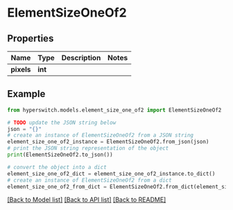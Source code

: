 # ElementSizeOneOf2


## Properties

Name | Type | Description | Notes
------------ | ------------- | ------------- | -------------
**pixels** | **int** |  | 

## Example

```python
from hyperswitch.models.element_size_one_of2 import ElementSizeOneOf2

# TODO update the JSON string below
json = "{}"
# create an instance of ElementSizeOneOf2 from a JSON string
element_size_one_of2_instance = ElementSizeOneOf2.from_json(json)
# print the JSON string representation of the object
print(ElementSizeOneOf2.to_json())

# convert the object into a dict
element_size_one_of2_dict = element_size_one_of2_instance.to_dict()
# create an instance of ElementSizeOneOf2 from a dict
element_size_one_of2_from_dict = ElementSizeOneOf2.from_dict(element_size_one_of2_dict)
```
[[Back to Model list]](../README.md#documentation-for-models) [[Back to API list]](../README.md#documentation-for-api-endpoints) [[Back to README]](../README.md)


